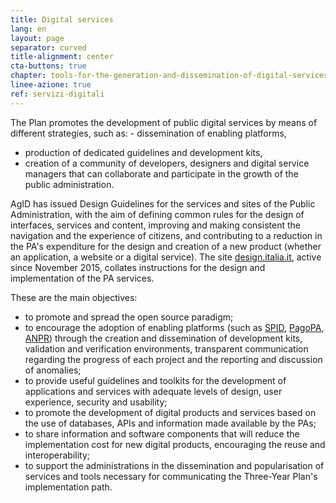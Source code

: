 ```yaml
---
title: Digital services
lang: en
layout: page
separator: curved
title-alignment: center
cta-buttons: true
chapter: tools-for-the-generation-and-dissemination-of-digital-services
linee-azione: true
ref: servizi-digitali
---
```

The Plan promotes the development of public digital services by means of different strategies, such as:  - dissemination of enabling platforms,
- production of dedicated guidelines and development kits, 
- creation of a community of developers, designers and digital service managers that can collaborate and participate in the growth of the public administration.

AgID has issued Design Guidelines for the services and sites of the Public Administration, with the aim of defining common rules for the design of interfaces, services and content, improving and making consistent the navigation and the experience of citizens, and contributing to a reduction in the PA&#39;s expenditure for the design and creation of a new product (whether an application, a website or a digital service). The site [design.italia.it](http://design.italia.it), active since November 2015, collates instructions for the design and implementation of the PA services.

These are the main objectives:

- to promote and spread the open source paradigm;
- to encourage the adoption of enabling platforms (such as [SPID](http://www.spid.gov.it), [PagoPA](http://www.agid.gov.it/agenda-digitale/pubblica-amministrazione/pagamenti-elettronici), [ANPR](http://www.agid.gov.it/agenda-digitale/pubblica-amministrazione/anagrafe-nazionale-anpr)) through the creation and dissemination of development kits, validation and verification environments, transparent communication regarding the progress of each project and the reporting and discussion of anomalies;
- to provide useful guidelines and toolkits for the development of applications and services with adequate levels of design, user experience, security and usability;
- to promote the development of digital products and services based on the use of databases, APIs and information made available by the PAs;
- to share information and software components that will reduce the implementation cost for new digital products, encouraging the reuse and interoperability;
- to support the administrations in the dissemination and popularisation of services and tools necessary for communicating the Three-Year Plan&#39;s implementation path.
